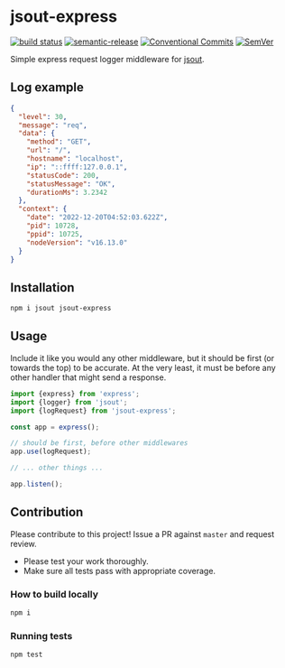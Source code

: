 # jsout-express

[![build status](https://github.com/mhweiner/jsout-express/actions/workflows/workflow.yml/badge.svg)](https://github.com/mhweiner/jsout-express/actions)
[![semantic-release](https://img.shields.io/badge/semantic--release-e10079?logo=semantic-release)](https://github.com/semantic-release/semantic-release)
[![Conventional Commits](https://img.shields.io/badge/Conventional%20Commits-1.0.0-yellow.svg)](https://conventionalcommits.org)
[![SemVer](https://img.shields.io/badge/SemVer-2.0.0-blue)]()

Simple express request logger middleware for [jsout](https://github.com/mhweiner/jsout).

## Log example

```json
{
  "level": 30,
  "message": "req",
  "data": {
    "method": "GET",
    "url": "/",
    "hostname": "localhost",
    "ip": "::ffff:127.0.0.1",
    "statusCode": 200,
    "statusMessage": "OK",
    "durationMs": 3.2342
  },
  "context": {
    "date": "2022-12-20T04:52:03.622Z",
    "pid": 10728,
    "ppid": 10725,
    "nodeVersion": "v16.13.0"
  }
}
```

## Installation

```bash
npm i jsout jsout-express
```
 
## Usage

Include it like you would any other middleware, but it should be first (or towards the top) to be accurate. At the very least, it must be before any other handler that might send a response.

```typescript
import {express} from 'express';
import {logger} from 'jsout';
import {logRequest} from 'jsout-express';

const app = express();

// should be first, before other middlewares
app.use(logRequest);

// ... other things ...

app.listen();

```

## Contribution

Please contribute to this project! Issue a PR against `master` and request review. 

- Please test your work thoroughly.
- Make sure all tests pass with appropriate coverage.

### How to build locally

```bash
npm i
```

### Running tests

```shell script
npm test
```

